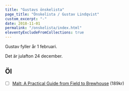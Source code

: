 ```yaml
---
title: "Gustavs önskelista"
page_title: "Önskelista / Gustav Lindqvist"
custom_excerpt: "-"
date: 2018-11-01
permalink: "/onskelista/index.html"
eleventyExcludeFromCollections: true
---
```


<p class="lead">Gustav fyller år <time class="timeago" datetime="2024-02-01T00:00:00.000+01:00" title="2022-02-01">1 februari</time>.</p>
<p class="lead">Det är julafton <time class="timeago" datetime="2023-12-24T00:00:00.000+01:00" title="2022-12-24">24 december</time>.</p>


## Öl

* [ ] [Malt: A Practical Guide from Field to Brewhouse](https://shop.humle.se/litteratur/avancerade-bocker-om-olbryggning/malt-a-practical-guide-from-field-to-brewhouse) (189kr)
